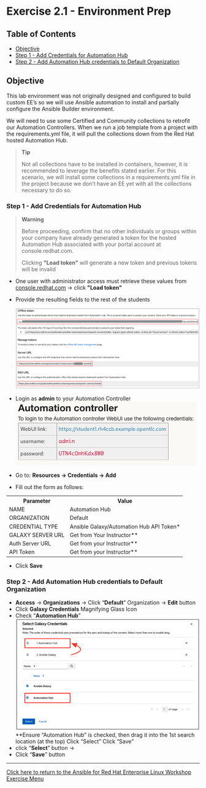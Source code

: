 # Exercise 2.1 - Environment Prep

## Table of Contents

* [Objective](#objective)
* [Step 1 - Add Credentials for Automation Hub](#step-1---add-credentials-for-automation-hub)
* [Step 2 - Add Automation Hub credentials to Default Organization](#step-2---add-automation-hub-credentials-to-default-organization)

## Objective

This lab environment was not originally designed and configured to build custom EE’s so we will use Ansible automation to install and partially configure the Ansible Builder environment.

We will need to use some Certified and Community collections to retrofit our Automation Controllers.  When we run a job template from a project with the requirements.yml file, it will pull the collections down from the Red Hat hosted Automation Hub.

> **Tip**
>
> Not all collections have to be installed in containers, however, it is recommended to leverage the benefits stated earlier.  For this scenario, we will install some collections in a requirements.yml file in the project because we don’t have an EE yet with all the collections necessary to do so.  


### Step 1 - Add Credentials for Automation Hub

> **Warning**
>
> Before proceeding, confirm that no other individuals or groups within your company have already generated a token for the hosted Automation Hub associated with your portal account at console.redhat.com.
> 
> Clicking **"Load token"** will generate a new token and previous tokens will be invalid

* One user with administrator access must retrieve these values from [console.redhat.com](https://external.ink?to=/console.redhat.com/ansible/automation-hub/token#) -> click **"Load token"**<br>
* Provide the resulting fields to the rest of the students<br>

  ![ansible rhel lab diagram](images/automation_hub_token_info.png)

* Login as **admin** to your Automation Controller<br>
![automation controller login creds](images/ac_login_creds.png)
* Go to: **Resources -> Credentials -> Add**

* Fill out the form as follows:
<table>
    <tr>
      <th>Parameter</th>
      <th>Value</th>
    </tr>
    <tr>
      <td>NAME</td>
      <td>Automation Hub</td>
    </tr>
    <tr>
      <td>ORGANIZATION</td>
      <td>Default</td>
    </tr>
    <tr>
      <td>CREDENTIAL TYPE</td>
      <td>Ansible Galaxy/Automation Hub API Token*</td>
    </tr>
    <tr>
      <td>GALAXY SERVER URL</td>
      <td>Get from Your Instructor**</td>
    </tr>
    <tr>
      <td>Auth Server URL</td>
      <td>Get from your Instructor**</td>
    </tr>
    <tr>
      <td>API Token</td>
      <td>Get from your Instructor**</td>
    </tr>
  </table>

* Click <strong>Save</strong>

### Step 2 - Add Automation Hub credentials to Default Organization

* **Access** -> **Organizations** -> Click “**Default**” Organization -> **Edit** button 
* Click **Galaxy Credentials** Magnifying Glass Icon<br>
* Check “**Automation Hub**”<br>
![select galaxy collection](images/add_ah_to_default_org.png)<br>
\*\*Ensure “Automation Hub” is checked, then drag it into the 1st search location (at the top) Click “Select” Click “Save”
* click “**Select**” button -> 
* Click “**Save**” button

----

[Click here to return to the Ansible for Red Hat Enterprise Linux Workshop Exercise Menu](../README.md)